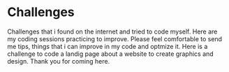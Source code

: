 # Challenges
Challenges that i found on the internet and tried to code myself. Here are my coding sessions practicing to improve. Please feel comfortable to send me tips, things that i can improve in my code and optmize it.
Here is a challenge to code a landig page about a website to create graphics and design.
Thank you for coming here.
